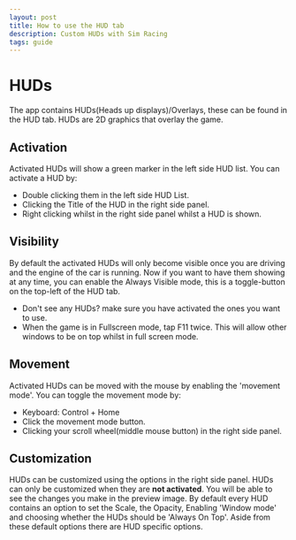 ```yaml
---
layout: post
title: How to use the HUD tab
description: Custom HUDs with Sim Racing
tags: guide
---
```


# HUDs
The app contains HUDs(Heads up displays)/Overlays, these can be found in the HUD tab. HUDs are 2D graphics that overlay the game.

## Activation
Activated HUDs will show a green marker in the left side HUD list.
You can activate a HUD by:
- Double clicking them in the left side HUD List.
- Clicking the Title of the HUD in the right side panel.
- Right clicking whilst in the right side panel whilst a HUD is shown.

## Visibility
By default the activated HUDs will only become visible once you are driving and the engine of the car is running.
Now if you want to have them showing at any time, you can enable the Always Visible mode, this is a toggle-button on the top-left of the HUD tab.
- Don't see any HUDs? make sure you have activated the ones you want to use. 
- When the game is in Fullscreen mode, tap F11 twice. This will allow other windows to be on top whilst in full screen mode.

## Movement
Activated HUDs can be moved with the mouse by enabling the \'movement mode\'.
You can toggle the movement mode by:
- Keyboard: Control + Home
- Click the movement mode button.
- Clicking your scroll wheel(middle mouse button) in the right side panel.

## Customization
HUDs can be customized using the options in the right side panel. HUDs can only be customized when they are **not activated**. You will be able to see the changes you make in the preview image.
By default every HUD contains an option to set the Scale, the Opacity, Enabling \'Window mode\' and choosing whether the HUDs should be \'Always On Top\'.
Aside from these default options there are HUD specific options.

